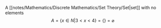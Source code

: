 
A [[notes/Mathematics/Discrete Mathematics/Set Theory/Set|set]] with no elements $$A = \{x \in N | 3 < x < 4\} = \{\} = \varnothing$$